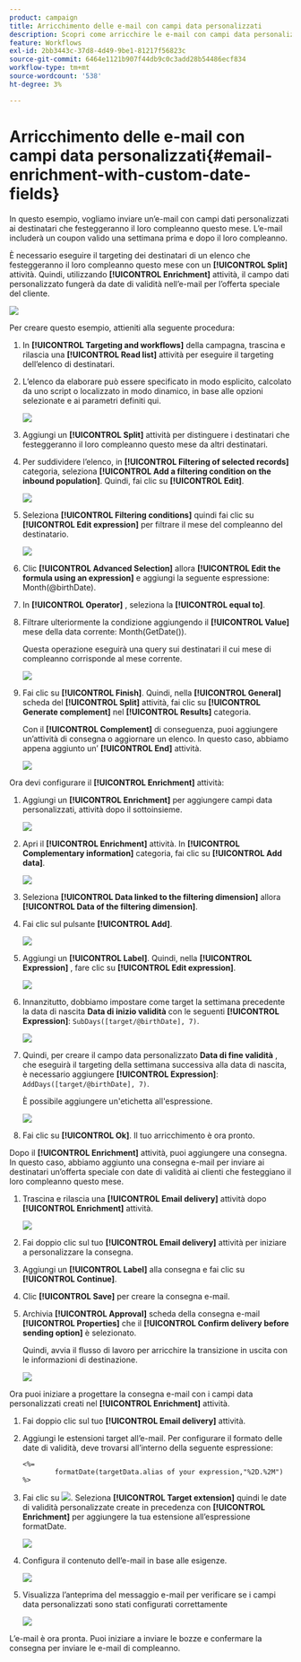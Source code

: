 ```yaml
---
product: campaign
title: Arricchimento delle e-mail con campi data personalizzati
description: Scopri come arricchire le e-mail con campi data personalizzati
feature: Workflows
exl-id: 2bb3443c-37d8-4d49-9be1-81217f56823c
source-git-commit: 6464e1121b907f44db9c0c3add28b54486ecf834
workflow-type: tm+mt
source-wordcount: '538'
ht-degree: 3%

---
```


# Arricchimento delle e-mail con campi data personalizzati{#email-enrichment-with-custom-date-fields}



In questo esempio, vogliamo inviare un’e-mail con campi dati personalizzati ai destinatari che festeggeranno il loro compleanno questo mese. L’e-mail includerà un coupon valido una settimana prima e dopo il loro compleanno.

È necessario eseguire il targeting dei destinatari di un elenco che festeggeranno il loro compleanno questo mese con un **[!UICONTROL Split]** attività. Quindi, utilizzando **[!UICONTROL Enrichment]** attività, il campo dati personalizzato fungerà da date di validità nell’e-mail per l’offerta speciale del cliente.

![](assets/uc_enrichment.png)

Per creare questo esempio, attieniti alla seguente procedura:

1. In **[!UICONTROL Targeting and workflows]** della campagna, trascina e rilascia una **[!UICONTROL Read list]** attività per eseguire il targeting dell’elenco di destinatari.
1. L’elenco da elaborare può essere specificato in modo esplicito, calcolato da uno script o localizzato in modo dinamico, in base alle opzioni selezionate e ai parametri definiti qui.

   ![](assets/uc_enrichment_1.png)

1. Aggiungi un **[!UICONTROL Split]** attività per distinguere i destinatari che festeggeranno il loro compleanno questo mese da altri destinatari.
1. Per suddividere l’elenco, in **[!UICONTROL Filtering of selected records]** categoria, seleziona **[!UICONTROL Add a filtering condition on the inbound population]**. Quindi, fai clic su **[!UICONTROL Edit]**.

   ![](assets/uc_enrichment_2.png)

1. Seleziona **[!UICONTROL Filtering conditions]** quindi fai clic su **[!UICONTROL Edit expression]** per filtrare il mese del compleanno del destinatario.

   ![](assets/uc_enrichment_3.png)

1. Clic **[!UICONTROL Advanced Selection]** allora **[!UICONTROL Edit the formula using an expression]** e aggiungi la seguente espressione: Month(@birthDate).
1. In **[!UICONTROL Operator]** , seleziona la **[!UICONTROL equal to]**.
1. Filtrare ulteriormente la condizione aggiungendo il **[!UICONTROL Value]** mese della data corrente: Month(GetDate()).

   Questa operazione eseguirà una query sui destinatari il cui mese di compleanno corrisponde al mese corrente.

   ![](assets/uc_enrichment_4.png)

1. Fai clic su **[!UICONTROL Finish]**. Quindi, nella **[!UICONTROL General]** scheda del **[!UICONTROL Split]** attività, fai clic su **[!UICONTROL Generate complement]** nel **[!UICONTROL Results]** categoria.

   Con il **[!UICONTROL Complement]** di conseguenza, puoi aggiungere un’attività di consegna o aggiornare un elenco. In questo caso, abbiamo appena aggiunto un’ **[!UICONTROL End]** attività.

   ![](assets/uc_enrichment_6.png)

Ora devi configurare il **[!UICONTROL Enrichment]** attività:

1. Aggiungi un **[!UICONTROL Enrichment]** per aggiungere campi data personalizzati, attività dopo il sottoinsieme.

   ![](assets/uc_enrichment_7.png)

1. Apri il **[!UICONTROL Enrichment]** attività. In **[!UICONTROL Complementary information]** categoria, fai clic su **[!UICONTROL Add data]**.

   ![](assets/uc_enrichment_8.png)

1. Seleziona **[!UICONTROL Data linked to the filtering dimension]** allora **[!UICONTROL Data of the filtering dimension]**.
1. Fai clic sul pulsante **[!UICONTROL Add]**.

   ![](assets/uc_enrichment_9.png)

1. Aggiungi un **[!UICONTROL Label]**. Quindi, nella **[!UICONTROL Expression]** , fare clic su **[!UICONTROL Edit expression]**.

   ![](assets/uc_enrichment_10.png)

1. Innanzitutto, dobbiamo impostare come target la settimana precedente la data di nascita **Data di inizio validità** con le seguenti **[!UICONTROL Expression]**: `SubDays([target/@birthDate], 7)`.

   ![](assets/uc_enrichment_11.png)

1. Quindi, per creare il campo data personalizzato **Data di fine validità** , che eseguirà il targeting della settimana successiva alla data di nascita, è necessario aggiungere **[!UICONTROL Expression]**: `AddDays([target/@birthDate], 7)`.

   È possibile aggiungere un&#39;etichetta all&#39;espressione.

   ![](assets/uc_enrichment_12.png)

1. Fai clic su **[!UICONTROL Ok]**. Il tuo arricchimento è ora pronto.

Dopo il **[!UICONTROL Enrichment]** attività, puoi aggiungere una consegna. In questo caso, abbiamo aggiunto una consegna e-mail per inviare ai destinatari un’offerta speciale con date di validità ai clienti che festeggiano il loro compleanno questo mese.

1. Trascina e rilascia una **[!UICONTROL Email delivery]** attività dopo **[!UICONTROL Enrichment]** attività.

   ![](assets/uc_enrichment_15.png)

1. Fai doppio clic sul tuo **[!UICONTROL Email delivery]** attività per iniziare a personalizzare la consegna.
1. Aggiungi un **[!UICONTROL Label]** alla consegna e fai clic su **[!UICONTROL Continue]**.
1. Clic **[!UICONTROL Save]** per creare la consegna e-mail.
1. Archivia **[!UICONTROL Approval]** scheda della consegna e-mail **[!UICONTROL Properties]** che il **[!UICONTROL Confirm delivery before sending option]** è selezionato.

   Quindi, avvia il flusso di lavoro per arricchire la transizione in uscita con le informazioni di destinazione.

   ![](assets/uc_enrichment_18.png)

Ora puoi iniziare a progettare la consegna e-mail con i campi data personalizzati creati nel **[!UICONTROL Enrichment]** attività.

1. Fai doppio clic sul tuo **[!UICONTROL Email delivery]** attività.
1. Aggiungi le estensioni target all’e-mail. Per configurare il formato delle date di validità, deve trovarsi all’interno della seguente espressione:

   ```
   <%=
           formatDate(targetData.alias of your expression,"%2D.%2M")  %>
   ```

1. Fai clic su ![](assets/uc_enrichment_16.png). Seleziona **[!UICONTROL Target extension]** quindi le date di validità personalizzate create in precedenza con **[!UICONTROL Enrichment]** per aggiungere la tua estensione all’espressione formatDate.

   ![](assets/uc_enrichment_19.png)

1. Configura il contenuto dell’e-mail in base alle esigenze.

   ![](assets/uc_enrichment_17.png)

1. Visualizza l’anteprima del messaggio e-mail per verificare se i campi data personalizzati sono stati configurati correttamente

   ![](assets/uc_enrichment_20.png)

L’e-mail è ora pronta. Puoi iniziare a inviare le bozze e confermare la consegna per inviare le e-mail di compleanno.
